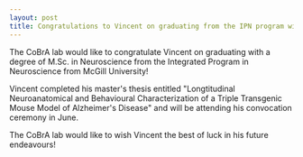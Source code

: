 ```yaml
---
layout: post
title: Congratulations to Vincent on graduating from the IPN program with a M.Sc. in Neuroscience!
---
```


The CoBrA lab would like to congratulate Vincent on graduating with a degree of M.Sc. in Neuroscience from the Integrated Program in Neuroscience from McGill University!

Vincent completed his master's thesis entitled "Longtitudinal Neuroanatomical and Behavioural Characterization of a Triple Transgenic Mouse Model of Alzheimer's Disease" and will be attending his convocation ceremony in June.

The CoBrA lab would like to wish Vincent the best of luck in his future endeavours!

